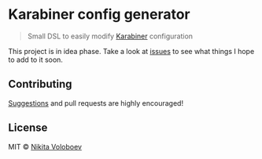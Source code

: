 # Karabiner config generator
> Small DSL to easily modify [Karabiner](https://github.com/tekezo/Karabiner-Elements) configuration

This project is in idea phase. Take a look at [issues](../../issues/) to see what things I hope to add to it soon.

## Contributing
[Suggestions](../../issues/) and pull requests are highly encouraged!

## License
MIT © [Nikita Voloboev](https://nikitavoloboev.xyz)